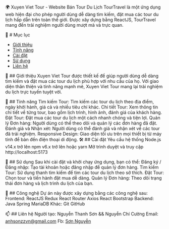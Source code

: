 🌍 Xuyen Viet Tour - Website Bán Tour Du Lịch
TourTravel là một ứng dụng web hiện đại cho phép người dùng dễ dàng tìm kiếm, đặt mua các tour du lịch hấp dẫn trên toàn thế giới. Được xây dựng bằng ReactJS, TourTravel mang đến trải nghiệm người dùng mượt mà và trực quan.

📖 # Mục lục
- [Giới thiệu](#giới-thiệu)
- [Tính năng](#tính-năng)
- [Cài đặt](#cài-đặt)
- [Sử dụng](#sử-dụng)
- [Liên hệ](#liên-hệ)

🌟 ## Giới thiệu
Xuyen Viet Tour được thiết kế để giúp người dùng dễ dàng tìm kiếm và đặt mua các tour du lịch phù hợp với nhu cầu của họ. Với giao diện thân thiện và tính năng mạnh mẽ, Xuyen Viet Tour mang lại trải nghiệm du lịch trực tuyến tuyệt vời.

🚀 ## Tính năng
Tìm kiếm Tour: Tìm kiếm các tour du lịch theo địa điểm, ngày khởi hành, giá cả và nhiều tiêu chí khác.
Chi tiết Tour: Xem thông tin chi tiết về từng tour, bao gồm lịch trình, hình ảnh, đánh giá của khách hàng.
Đặt Tour: Đặt mua các tour du lịch một cách nhanh chóng và tiện lợi.
Quản lý Đơn hàng: Người dùng có thể theo dõi và quản lý các đơn hàng đã đặt.
Đánh giá và Nhận xét: Người dùng có thể đánh giá và nhận xét về các tour đã trải nghiệm.
Responsive Design: Giao diện tối ưu trên mọi thiết bị từ máy tính để bàn đến điện thoại di động.
🛠 ## Cài đặt
Yêu cầu hệ thống
Node.js v14.x trở lên
npm v6.x trở lên hoặc yarn
Mở trình duyệt và truy cập http://localhost:5173

🎨 ## Sử dụng
Sau khi cài đặt và khởi chạy ứng dụng, bạn có thể:
Đăng ký / Đăng nhập: Tạo tài khoản hoặc đăng nhập để quản lý đơn hàng.
Tìm kiếm Tour: Sử dụng thanh tìm kiếm để tìm các tour du lịch theo sở thích.
Đặt Tour: Chọn tour và tiến hành đặt mua dễ dàng.
Quản lý Đơn hàng: Theo dõi trạng thái đơn hàng và lịch trình du lịch của bạn.

🧰 ## Công nghệ
Dự án này được xây dựng bằng các công nghệ sau:
Frontend:
ReactJS
Redux
React Router
Axios
React Bootstrap
Backend:
Java Spring
MariaDB
Khác:
Git
GitHub

📫 ## Liên hệ
Người tạo: Nguyễn Thanh Sơn && Nguyễn Chí Cường
Email: anhsonzzvn@gmail.com
Fb: [Sơn Nguyễn](https://www.facebook.com/son.nguyen.517096)
